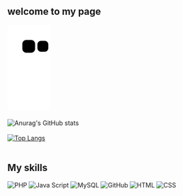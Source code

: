 <h2>welcome to my page</h2>

[![Snake animation](https://raw.githubusercontent.com/devxan/devxan/output/github-contribution-grid-snake.svg)](https://github.com/Platane/snk)
<br>
<br>
 ![Anurag's GitHub stats](https://github-readme-stats.vercel.app/api?username=salari12&show_icons=true&theme=midnight-purple)
<br>
<br>
 [![Top Langs](https://github-readme-stats.vercel.app/api/top-langs/?username=salari12&layout=compact)](https://github.com/AboalfazlForooghi2004/github-readme-stats&layout=compact)
 <br>
 <br>
 <h2 >My skills</h2>

<p >
    <img src="https://img.shields.io/badge/-PHP-777BB4?style=for-the-badge&logo=php&logoColor=white" alt="PHP">
    <img src="https://img.shields.io/badge/-JavaScript-F7DF1E?style=for-the-badge&logo=javascript&logoColor=white" alt="Java Script">
    <img src="https://img.shields.io/badge/-MySQL-4479A1?style=for-the-badge&logo=mysql&logoColor=white" alt="MySQL">
    <img src="https://img.shields.io/badge/-Github-181717?style=for-the-badge&logo=github&logoColor=white" alt="GitHub">
    <img src="https://img.shields.io/badge/-HTML5-E34F26?style=for-the-badge&logo=html5&logoColor=white" alt="HTML">
    <img src="https://img.shields.io/badge/-CSS3-1572B6?style=for-the-badge&logo=css3&logoColor=white" alt="CSS">
</p>

